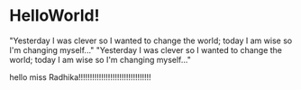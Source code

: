 # HelloWorld!
"Yesterday I was clever so I wanted to change the world; today I am wise so I'm changing myself..."
"Yesterday I was clever so I wanted to change the world; today I am wise so I'm changing myself..."

hello miss Radhika!!!!!!!!!!!!!!!!!!!!!!!!!!!!!!!!
